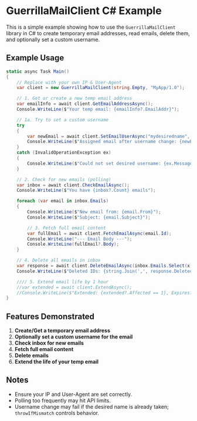# GuerrillaMailClient C# Example

This is a simple example showing how to use the `GuerrillaMailClient` library in C# to create temporary email addresses, read emails, delete them, and optionally set a custom username.

## Example Usage

```csharp
static async Task Main()
{
    // Replace with your own IP & User-Agent
    var client = new GuerrillaMailClient(string.Empty, "MyApp/1.0");

    // 1. Get or create a new temp email address
    var emailInfo = await client.GetEmailAddressAsync();
    Console.WriteLine($"Your temp email: {emailInfo?.EmailAddr}");

    // 1a. Try to set a custom username
    try
    {
        var newEmail = await client.SetEmailUserAsync("mydesiredname", throwIfMismatch: true);
        Console.WriteLine($"Assigned email after username change: {newEmail?.EmailAddr}");
    }
    catch (InvalidOperationException ex)
    {
        Console.WriteLine($"Could not set desired username: {ex.Message}");
    }

    // 2. Check for new emails (polling)
    var inbox = await client.CheckEmailAsync();
    Console.WriteLine($"You have {inbox?.Count} emails");

    foreach (var email in inbox.Emails)
    {
        Console.WriteLine($"New email from: {email.From}");
        Console.WriteLine($"Subject: {email.Subject}");

        // 3. Fetch full email content
        var fullEmail = await client.FetchEmailAsync(email.Id);
        Console.WriteLine("--- Email Body ---");
        Console.WriteLine(fullEmail?.Body);
    }

    // 4. Delete all emails in inbox
    var response = await client.DeleteEmailAsync(inbox.Emails.Select(x => x.Id));
    Console.WriteLine($"Deleted IDs: {string.Join(',', response.DeletedIds)}");

    //// 5. Extend email life by 1 hour
    //var extended = await client.ExtendAsync();
    //Console.WriteLine($"Extended: {extended?.Affected == 1}, Expires? {extended?.Expired}");
}
```

## Features Demonstrated

1. **Create/Get a temporary email address**  
2. **Optionally set a custom username for the email**  
3. **Check inbox for new emails**  
4. **Fetch full email content**  
5. **Delete emails**  
6. **Extend the life of your temp email**  

## Notes

- Ensure your IP and User-Agent are set correctly.
- Polling too frequently may hit API limits.
- Username change may fail if the desired name is already taken; `throwIfMismatch` controls behavior.

